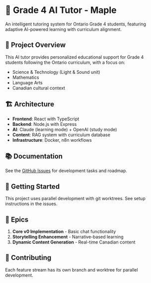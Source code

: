 # 🍁 Grade 4 AI Tutor - Maple

An intelligent tutoring system for Ontario Grade 4 students, featuring adaptive AI-powered learning with curriculum alignment.

## 🎯 Project Overview

This AI tutor provides personalized educational support for Grade 4 students following the Ontario curriculum, with a focus on:
- Science & Technology (Light & Sound unit)
- Mathematics
- Language Arts
- Canadian cultural context

## 🏗️ Architecture

- **Frontend**: React with TypeScript
- **Backend**: Node.js with Express
- **AI**: Claude (learning mode) + OpenAI (study mode)
- **Content**: RAG system with curriculum database
- **Infrastructure**: Docker, n8n workflows

## 📚 Documentation

See the [GitHub Issues](https://github.com/stewmckendry/ai_tutor/issues) for development tasks and roadmap.

## 🚀 Getting Started

This project uses parallel development with git worktrees. See setup instructions in the issues.

## 📖 Epics

1. **Core v0 Implementation** - Basic chat functionality
2. **Storytelling Enhancement** - Narrative-based learning
3. **Dynamic Content Generation** - Real-time Canadian content

## 🤝 Contributing

Each feature stream has its own branch and worktree for parallel development.
